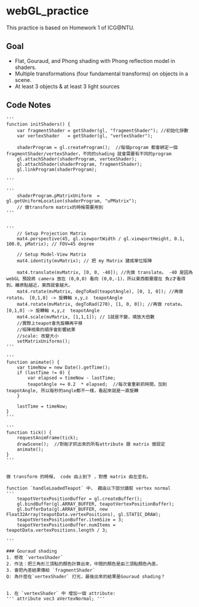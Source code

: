 # webGL_practice
This practice is based on Homework 1 of ICG@NTU. 

## Goal
* Flat, Gouraud, and Phong shading with Phong reflection model in shaders.
* Multiple transformations (four fundamental transforms) on objects in a scene.
* At least 3 objects & at least 3 light sources


## Code Notes

    '''
    function initShaders() {
        var fragmentShader = getShader(gl, "fragmentShader"); //初始化摻數
        var vertexShader   = getShader(gl, "vertexShader");

        shaderProgram = gl.createProgram();  //每個program 都會綁定一個fragmentShader/vertexShader，不同的shading 就會需要有不同的program
        gl.attachShader(shaderProgram, vertexShader);
        gl.attachShader(shaderProgram, fragmentShader);
        gl.linkProgram(shaderProgram);

    '''

    '''
        shaderProgram.pMatrixUniform  = gl.getUniformLocation(shaderProgram, "uPMatrix");   
        // 做transform matrix的時候需要用到
    '''


    '''
        // Setup Projection Matrix  
        mat4.perspective(45, gl.viewportWidth / gl.viewportHeight, 0.1, 100.0, pMatrix); // FOV=45 degree

        // Setup Model-View Matrix
        mat4.identity(mvMatrix); // 把 my Matrix 建成單位矩陣
        
        mat4.translate(mvMatrix, [0, 0, -40]); //先做 translate。 -40 是因為 webGL 預設將 camera 放在 (0,0,0) 看向 (0,0,-1)，所以東西都要擺在 負z才看得到。離原點越近，東西就會越大。 
        mat4.rotate(mvMatrix, degToRad(teapotAngle), [0, 1, 0]); //再做 rotate。 [0,1,0] -> 旋轉軸 x,y,z  teapotAngle
        mat4.rotate(mvMatrix, degToRad(270), [1, 0, 0]); //再做 rotate。 [0,1,0] -> 旋轉軸 x,y,z  teapotAngle
        mat4.scale(mvMatrix, [1,1,1]); // 1就是不變，填放大倍數
        //實際上teapot會先旋轉再平移
        //矩陣相乘的順序會影響結果
        //scale: 改變大小
        setMatrixUniforms();
    '''

    '''
    function animate() {
        var timeNow = new Date().getTime();
        if (lastTime != 0) {
            var elapsed = timeNow - lastTime;
            teapotAngle += 0.2  * elapsed;  //每次會重新抓時間，加到teapotAngle, 所以每秒的angle都不一樣，看起來就是一直旋轉
        }
        
        lastTime = timeNow;
    }
    '''

    '''
    function tick() {
        requestAnimFrame(tick);
        drawScene();  //對剛才抓出來的所有attribute 跟 matrix 做設定
        animate();
    }
    '''


    做 transform 的時候， code 由上到下 ，對應 matrix 由左至右。

    function `handleLoadedTeapot` 中， 藉由以下部分讀取 vertex normal
    '''
        teapotVertexPositionBuffer = gl.createBuffer();
        gl.bindBuffer(gl.ARRAY_BUFFER, teapotVertexPositionBuffer);
        gl.bufferData(gl.ARRAY_BUFFER, new Float32Array(teapotData.vertexPositions), gl.STATIC_DRAW);
        teapotVertexPositionBuffer.itemSize = 3;
        teapotVertexPositionBuffer.numItems = teapotData.vertexPositions.length / 3;

    '''

    ### Gouraud shading
    1. 修改 `vertexShader`
    2. 作法：把三角形三頂點的顏色計算出來，中間的顏色是由三頂點顏色內差。
    3. 會把內差結果傳給 `fragmentShader`
    Q: 為什麼在`vertexShader` 打光，最後出來的結果是Gouraud shading？


    1. 在 `vertexShader` 中 增加一個 attribute:
    ''' attribute vec3 aVertexNormal; '''
